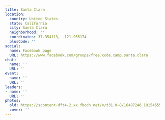 ```yaml
---
title: Santa Clara
location:
  country: United States
  state: California
  city: Santa Clara
  neighborhood: ''
  coordinates: 37.354113, -121.955174
  plusCode: ''
social:
  name: Facebook page
  URL: https://www.facebook.com/groups/free.code.camp.santa.clara
chat:
  name: ''
  URL: ''
event:
  name: ''
  URL: ''
leaders:
- name: ''
  URL: ''
photos:
  old: https://scontent-dft4-2.xx.fbcdn.net/v/t31.0-8/16487246_10154555617494081_8723300395177677824_o.jpg?oh=4c881ce523638a5b70efae367009d90b&oe=594C9D55
  cover: ''
---
```

